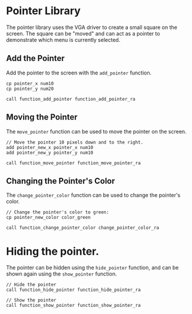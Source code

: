 # Pointer Library

The pointer library uses the VGA driver to create a small square on the screen.
The square can be "moved" and can act as a pointer to demonstrate which menu is
currently selected.

## Add the Pointer

Add the pointer to the screen with the `add_pointer` function.

```
cp pointer_x num10
cp pointer_y num20

call function_add_pointer function_add_pointer_ra
```

## Moving the Pointer

The `move_pointer` function can be used to move the pointer on the screen.

```
// Move the pointer 10 pixels down and to the right.
add pointer_new_x pointer_x num10 
add pointer_new_y pointer_y num10

call function_move_pointer function_move_pointer_ra
```

## Changing the Pointer's Color

The `change_pointer_color` function can be used to change the pointer's color.

```
// Change the pointer's color to green:
cp pointer_new_color color_green

call function_change_pointer_color change_pointer_color_ra
```

# Hiding the pointer.

The pointer can be hidden using the `hide_pointer` function, and can be shown again
using the `show_pointer` function.

```
// Hide the pointer
call function_hide_pointer function_hide_pointer_ra

// Show the pointer
call function_show_pointer function_show_pointer_ra
```